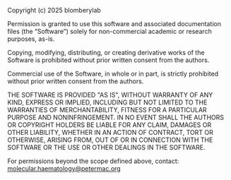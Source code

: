 Copyright (c) 2025 blomberylab

Permission is granted to use this software and associated documentation files
(the “Software”) solely for non-commercial academic or research purposes, as-is.

Copying, modifying, distributing, or creating derivative works of the Software
is prohibited without prior written consent from the authors.

Commercial use of the Software, in whole or in part, is strictly prohibited
without prior written consent from the authors.

THE SOFTWARE IS PROVIDED "AS IS", WITHOUT WARRANTY OF ANY KIND, EXPRESS OR
IMPLIED, INCLUDING BUT NOT LIMITED TO THE WARRANTIES OF MERCHANTABILITY,
FITNESS FOR A PARTICULAR PURPOSE AND NONINFRINGEMENT. IN NO EVENT SHALL THE
AUTHORS OR COPYRIGHT HOLDERS BE LIABLE FOR ANY CLAIM, DAMAGES OR OTHER
LIABILITY, WHETHER IN AN ACTION OF CONTRACT, TORT OR OTHERWISE, ARISING FROM,
OUT OF OR IN CONNECTION WITH THE SOFTWARE OR THE USE OR OTHER DEALINGS IN THE
SOFTWARE.

For permissions beyond the scope defined above, contact: molecular.haematology@petermac.org
